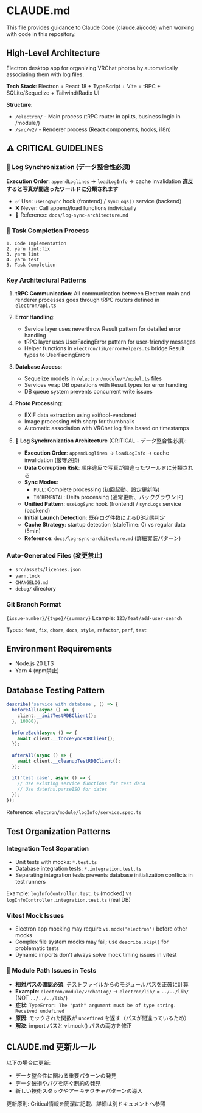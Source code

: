 # CLAUDE.md

This file provides guidance to Claude Code (claude.ai/code) when working with code in this repository.

## High-Level Architecture

Electron desktop app for organizing VRChat photos by automatically associating them with log files.

**Tech Stack**: Electron + React 18 + TypeScript + Vite + tRPC + SQLite/Sequelize + Tailwind/Radix UI

**Structure**:
- `/electron/` - Main process (tRPC router in api.ts, business logic in /module/)
- `/src/v2/` - Renderer process (React components, hooks, i18n)

## ⚠️ CRITICAL GUIDELINES

### 🚨 Log Synchronization (データ整合性必須)
**Execution Order**: `appendLoglines` → `loadLogInfo` → cache invalidation
**違反すると写真が間違ったワールドに分類されます**

- ✅ Use: `useLogSync` hook (frontend) / `syncLogs()` service (backend)
- ❌ Never: Call append/load functions individually
- 📖 Reference: `docs/log-sync-architecture.md`

### 🚨 Task Completion Process
```
1. Code Implementation
2. yarn lint:fix
3. yarn lint
4. yarn test
5. Task Completion
```

### Key Architectural Patterns

1. **tRPC Communication**: All communication between Electron main and renderer processes goes through tRPC routers defined in `electron/api.ts`

2. **Error Handling**: 
   - Service layer uses neverthrow Result pattern for detailed error handling
   - tRPC layer uses UserFacingError pattern for user-friendly messages
   - Helper functions in `electron/lib/errorHelpers.ts` bridge Result types to UserFacingErrors

3. **Database Access**: 
   - Sequelize models in `/electron/module/*/model.ts` files
   - Services wrap DB operations with Result types for error handling
   - DB queue system prevents concurrent write issues

4. **Photo Processing**:
   - EXIF data extraction using exiftool-vendored
   - Image processing with sharp for thumbnails
   - Automatic association with VRChat log files based on timestamps

5. **🚨 Log Synchronization Architecture** (CRITICAL - データ整合性必須):
   - **Execution Order**: `appendLoglines` → `loadLogInfo` → cache invalidation (厳守必須)
   - **Data Corruption Risk**: 順序違反で写真が間違ったワールドに分類される
   - **Sync Modes**: 
     - `FULL`: Complete processing (初回起動、設定更新時)
     - `INCREMENTAL`: Delta processing (通常更新、バックグラウンド)
   - **Unified Pattern**: `useLogSync` hook (frontend) / `syncLogs` service (backend)
   - **Initial Launch Detection**: 既存ログ件数によるDB状態判定
   - **Cache Strategy**: startup detection (staleTime: 0) vs regular data (5min)
   - **Reference**: `docs/log-sync-architecture.md` (詳細実装パターン)


### Auto-Generated Files (変更禁止)
- `src/assets/licenses.json`
- `yarn.lock`
- `CHANGELOG.md`
- `debug/` directory

### Git Branch Format
`{issue-number}/{type}/{summary}`
Example: `123/feat/add-user-search`

Types: `feat`, `fix`, `chore`, `docs`, `style`, `refactor`, `perf`, `test`

## Environment Requirements
- Node.js 20 LTS
- Yarn 4 (npm禁止)

## Database Testing Pattern

```typescript
describe('service with database', () => {
  beforeAll(async () => {
    client.__initTestRDBClient();
  }, 10000);
  
  beforeEach(async () => {
    await client.__forceSyncRDBClient();
  });
  
  afterAll(async () => {
    await client.__cleanupTestRDBClient();
  });

  it('test case', async () => {
    // Use existing service functions for test data
    // Use datefns.parseISO for dates
  });
});
```

Reference: `electron/module/logInfo/service.spec.ts`

## Test Organization Patterns

### Integration Test Separation
- Unit tests with mocks: `*.test.ts`
- Database integration tests: `*.integration.test.ts`
- Separating integration tests prevents database initialization conflicts in test runners

Example: `logInfoController.test.ts` (mocked) vs `logInfoController.integration.test.ts` (real DB)

### Vitest Mock Issues
- Electron app mocking may require `vi.mock('electron')` before other mocks
- Complex file system mocks may fail; use `describe.skip()` for problematic tests
- Dynamic imports don't always solve mock timing issues in vitest

### 🚨 Module Path Issues in Tests
- **相対パスの確認必須**: テストファイルからのモジュールパスを正確に計算
- **Example**: `electron/module/vrchatLog/` → `electron/lib/` = `../../lib/` (NOT `../../../lib/`)
- **症状**: `TypeError: The "path" argument must be of type string. Received undefined`
- **原因**: モックされた関数が `undefined` を返す（パスが間違っているため）
- **解決**: import パスと vi.mock() パスの両方を修正

## CLAUDE.md 更新ルール

以下の場合に更新:
- データ整合性に関わる重要パターンの発見
- データ破損やバグを防ぐ制約の発見
- 新しい技術スタックやアーキテクチャパターンの導入

更新原則: Critical情報を簡潔に記載、詳細は別ドキュメントへ参照
